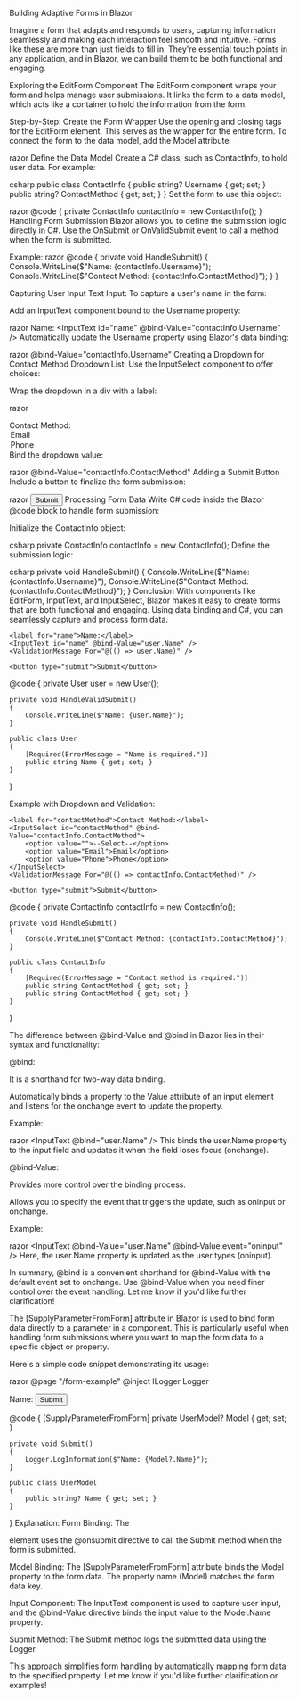 Building Adaptive Forms in Blazor

Imagine a form that adapts and responds to users, capturing information seamlessly and making each interaction feel smooth and intuitive. Forms like these are more than just fields to fill in. They're essential touch points in any application, and in Blazor, we can build them to be both functional and engaging.

Exploring the EditForm Component
The EditForm component wraps your form and helps manage user submissions. It links the form to a data model, which acts like a container to hold the information from the form.

Step-by-Step:
Create the Form Wrapper Use the opening and closing tags for the EditForm element. This serves as the wrapper for the entire form. To connect the form to the data model, add the Model attribute:

razor
<EditForm Model="@contactInfo" OnSubmit="@HandleSubmit">
    <!-- Validation components -->
    <DataAnnotationsValidator />
    <ValidationSummary />
</EditForm>
Define the Data Model Create a C# class, such as ContactInfo, to hold user data. For example:

csharp
public class ContactInfo
{
    public string? Username { get; set; }
    public string? ContactMethod { get; set; }
}
Set the form to use this object:

razor
@code {
    private ContactInfo contactInfo = new ContactInfo();
}
Handling Form Submission
Blazor allows you to define the submission logic directly in C#. Use the OnSubmit or OnValidSubmit event to call a method when the form is submitted.

Example:
razor
@code {
    private void HandleSubmit()
    {
        Console.WriteLine($"Name: {contactInfo.Username}");
        Console.WriteLine($"Contact Method: {contactInfo.ContactMethod}");
    }
}

Capturing User Input
Text Input:
To capture a user's name in the form:

Add an InputText component bound to the Username property:

razor
<label for="name">Name:</label>
<InputText id="name" @bind-Value="contactInfo.Username" />
Automatically update the Username property using Blazor's data binding:

razor
@bind-Value="contactInfo.Username"
Creating a Dropdown for Contact Method
Dropdown List:
Use the InputSelect component to offer choices:

Wrap the dropdown in a div with a label:

razor
<div>
    <label for="contactMethod">Contact Method:</label>
    <InputSelect id="contactMethod" @bind-Value="contactInfo.ContactMethod">
        <option value="Email">Email</option>
        <option value="Phone">Phone</option>
    </InputSelect>
</div>
Bind the dropdown value:

razor
@bind-Value="contactInfo.ContactMethod"
Adding a Submit Button
Include a button to finalize the form submission:

razor
<button type="submit">Submit</button>
Processing Form Data
Write C# code inside the Blazor @code block to handle form submission:

Initialize the ContactInfo object:

csharp
private ContactInfo contactInfo = new ContactInfo();
Define the submission logic:

csharp
private void HandleSubmit()
{
    Console.WriteLine($"Name: {contactInfo.Username}");
    Console.WriteLine($"Contact Method: {contactInfo.ContactMethod}");
}
Conclusion
With components like EditForm, InputText, and InputSelect, Blazor makes it easy to create forms that are both functional and engaging. Using data binding and C#, you can seamlessly capture and process form data.


<EditForm Model="@user" OnValidSubmit="@HandleValidSubmit">
    <DataAnnotationsValidator />
    <ValidationSummary />
    
    <label for="name">Name:</label>
    <InputText id="name" @bind-Value="user.Name" />
    <ValidationMessage For="@(() => user.Name)" />
    
    <button type="submit">Submit</button>
</EditForm>

@code {
    private User user = new User();

    private void HandleValidSubmit()
    {
        Console.WriteLine($"Name: {user.Name}");
    }

    public class User
    {
        [Required(ErrorMessage = "Name is required.")]
        public string Name { get; set; }
    }
}

Example with Dropdown and Validation:

<EditForm Model="@contactInfo" OnValidSubmit="@HandleSubmit">
    <DataAnnotationsValidator />
    <ValidationSummary />

    <label for="contactMethod">Contact Method:</label>
    <InputSelect id="contactMethod" @bind-Value="contactInfo.ContactMethod">
        <option value="">--Select--</option>
        <option value="Email">Email</option>
        <option value="Phone">Phone</option>
    </InputSelect>
    <ValidationMessage For="@(() => contactInfo.ContactMethod)" />

    <button type="submit">Submit</button>
</EditForm>

@code {
    private ContactInfo contactInfo = new ContactInfo();

    private void HandleSubmit()
    {
        Console.WriteLine($"Contact Method: {contactInfo.ContactMethod}");
    }

    public class ContactInfo
    {
        [Required(ErrorMessage = "Contact method is required.")]
        public string ContactMethod { get; set; }
        public string ContactMethod { get; set; }
    }
}

The difference between @bind-Value and @bind in Blazor lies in their syntax and functionality:

@bind:

It is a shorthand for two-way data binding.

Automatically binds a property to the Value attribute of an input element and listens for the onchange event to update the property.

Example:

razor
<InputText @bind="user.Name" />
This binds the user.Name property to the input field and updates it when the field loses focus (onchange).

@bind-Value:

Provides more control over the binding process.

Allows you to specify the event that triggers the update, such as oninput or onchange.

Example:

razor
<InputText @bind-Value="user.Name" @bind-Value:event="oninput" />
Here, the user.Name property is updated as the user types (oninput).

In summary, @bind is a convenient shorthand for @bind-Value with the default event set to onchange. Use @bind-Value when you need finer control over the event handling. Let me know if you'd like further clarification!

The [SupplyParameterFromForm] attribute in Blazor is used to bind form data directly to a parameter in a component. This is particularly useful when handling form submissions where you want to map the form data to a specific object or property.

Here's a simple code snippet demonstrating its usage:

razor
@page "/form-example"
@inject ILogger<FormExample> Logger

<form method="post" @onsubmit="Submit">
    <label for="name">Name:</label>
    <InputText id="name" @bind-Value="Model.Name" />
    <button type="submit">Submit</button>
</form>

@code {
    [SupplyParameterFromForm]
    private UserModel? Model { get; set; }

    private void Submit()
    {
        Logger.LogInformation($"Name: {Model?.Name}");
    }

    public class UserModel
    {
        public string? Name { get; set; }
    }
}
Explanation:
Form Binding: The <form> element uses the @onsubmit directive to call the Submit method when the form is submitted.

Model Binding: The [SupplyParameterFromForm] attribute binds the Model property to the form data. The property name (Model) matches the form data key.

Input Component: The InputText component is used to capture user input, and the @bind-Value directive binds the input value to the Model.Name property.

Submit Method: The Submit method logs the submitted data using the Logger.

This approach simplifies form handling by automatically mapping form data to the specified property. Let me know if you'd like further clarification or examples!
